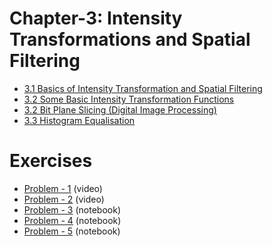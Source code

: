 # Chapter-3: Intensity Transformations and Spatial Filtering

- [3.1 Basics of Intensity Transformation and Spatial Filtering](https://youtu.be/VN6Mf-teABM?list=PL8J6S0Vzbb2sDU7IXnLW6eNl-NgVRxOjY)
- [3.2 Some Basic Intensity Transformation Functions](https://youtu.be/5Q0PaLiSUDg?list=PL8J6S0Vzbb2sDU7IXnLW6eNl-NgVRxOjY)
- [3.2 Bit Plane Slicing (Digital Image Processing)](https://youtu.be/5d_U-A3c3Zc?list=PL8J6S0Vzbb2sDU7IXnLW6eNl-NgVRxOjY)
- [3.3 Histogram Equalisation](https://youtu.be/rchZ4plRYMI?list=PL8J6S0Vzbb2sDU7IXnLW6eNl-NgVRxOjY)

# Exercises
- [Problem - 1](https://youtu.be/U0rKkpJVjvc?list=PL8J6S0Vzbb2srOVcsUrKuXOONNLq8o6co) (video)
- [Problem - 2](https://youtu.be/3Pk5Da7iyr4?list=PL8J6S0Vzbb2srOVcsUrKuXOONNLq8o6co) (video)
- [Problem - 3](Exercises/3_3.ipynb) (notebook)
- [Problem - 4](Exercises/3_4.ipynb) (notebook)
- [Problem - 5](Exercises/3_5.ipynb) (notebook)
